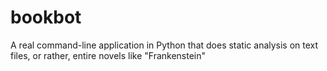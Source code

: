 # bookbot
A real command-line application in Python that does static analysis on text files, or rather, entire novels like "Frankenstein"
